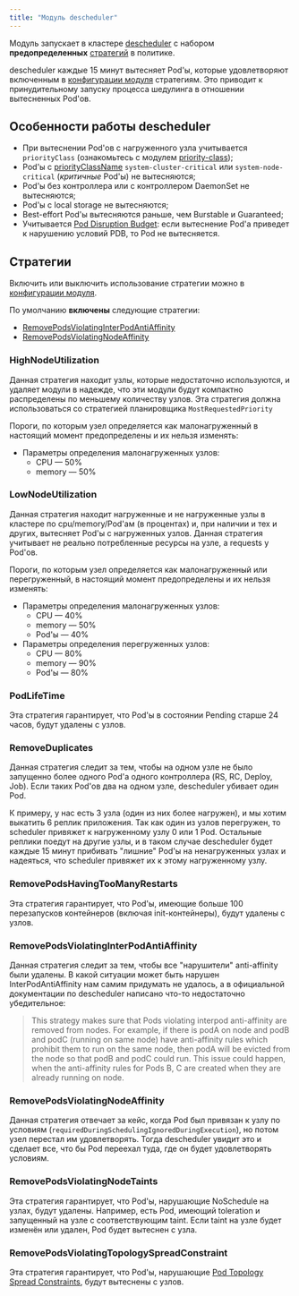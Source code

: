 ```yaml
---
title: "Модуль descheduler"
---
```


Модуль запускает в кластере [descheduler](https://github.com/kubernetes-incubator/descheduler/) с набором **предопределенных** [стратегий](#стратегии) в политике.

descheduler каждые 15 минут вытесняет Pod'ы, которые удовлетворяют включенным в [конфигурации модуля](configuration.html) стратегиям. Это приводит к принудительному запуску процесса шедулинга в отношении вытесненных Pod'ов.

## Особенности работы descheduler

* При вытеснении Pod'ов с нагруженного узла учитывается `priorityClass` (ознакомьтесь с модулем [priority-class](../001-priority-class/));
* Pod'ы с [priorityClassName](../001-priority-class/) `system-cluster-critical` или `system-node-critical` (*критичные* Pod'ы) не вытесняются;
* Pod'ы без контроллера или с контроллером DaemonSet не вытесняются;
* Pod'ы с local storage не вытесняются;
* Best-effort Pod'ы вытесняются раньше, чем Burstable и Guaranteed;
* Учитывается [Pod Disruption Budget](https://kubernetes.io/docs/concepts/workloads/pods/disruptions/): если вытеснение Pod'а приведет к нарушению условий PDB, то Pod не вытесняется.

## Стратегии

Включить или выключить использование стратегии можно в [конфигурации модуля](configuration.html).

По умолчанию **включены** следующие стратегии:
* [RemovePodsViolatingInterPodAntiAffinity](#removepodsviolatinginterpodantiaffinity)
* [RemovePodsViolatingNodeAffinity](#removepodsviolatingnodeaffinity)

### HighNodeUtilization

Данная стратегия находит узлы, которые недостаточно используются, и удаляет модули в надежде, что эти модули будут компактно распределены по меньшему количеству узлов. Эта стратегия должна использоваться со стратегией планировщика `MostRequestedPriority`

Пороги, по которым узел определяется как малонагруженный в настоящий момент предопределены и их нельзя изменять:
* Параметры определения малонагруженных узлов:
  * CPU — 50%
  * memory — 50%

### LowNodeUtilization

Данная стратегия находит нагруженные и не нагруженные узлы в кластере по cpu/memory/Pod'ам (в процентах) и, при наличии и тех и других, вытесняет Pod'ы с нагруженных узлов. Данная стратегия учитывает не реально потребленные ресурсы на узле, а requests у Pod'ов.

Пороги, по которым узел определяется как малонагруженный или перегруженный, в настоящий момент предопределены и их нельзя изменять:
* Параметры определения малонагруженных узлов:
  * CPU — 40%
  * memory — 50%
  * Pod'ы — 40%
* Параметры определения перегруженных узлов:
  * CPU — 80%
  * memory — 90%
  * Pod'ы — 80%

### PodLifeTime

Эта стратегия гарантирует, что Pod'ы в состоянии Pending старше 24 часов, будут удалены с узлов.

### RemoveDuplicates

Данная стратегия следит за тем, чтобы на одном узле не было запущенно более одного Pod'а одного контроллера (RS, RC, Deploy, Job). Если таких Pod'ов два на одном узле, descheduler убивает один Pod.

К примеру, у нас есть 3 узла (один из них более нагружен), и мы хотим выкатить 6 реплик приложения. Так как один из узлов перегружен, то scheduler привяжет к нагруженному узлу 0 или 1 Pod. Остальные реплики поедут на другие узлы, и в таком случае descheduler будет каждые 15 минут прибивать "лишние" Pod'ы на ненагруженных узлах и надеяться, что scheduler привяжет их к этому нагруженному узлу.

### RemovePodsHavingTooManyRestarts

Эта стратегия гарантирует, что Pod'ы, имеющие больше 100 перезапусков контейнеров (включая init-контейнеры), будут удалены с узлов.

### RemovePodsViolatingInterPodAntiAffinity

Данная стратегия следит за тем, чтобы все "нарушители" anti-affinity были удалены. В какой ситуации может быть нарушен InterPodAntiAffinity нам самим придумать не удалось, а в официальной документации по descheduler написано что-то недостаточно убедительное:
> This strategy makes sure that Pods violating interpod anti-affinity are removed from nodes. For example, if there is podA on node and podB and podC (running on same node) have anti-affinity rules which prohibit them to run on the same node, then podA will be evicted from the node so that podB and podC could run. This issue could happen, when the anti-affinity rules for Pods B, C are created when they are already running on node.

### RemovePodsViolatingNodeAffinity

Данная стратегия отвечает за кейс, когда Pod был привязан к узлу по условиям (`requiredDuringSchedulingIgnoredDuringExecution`), но потом узел перестал им удовлетворять. Тогда descheduler увидит это и сделает все, что бы Pod переехал туда, где он будет удовлетворять условиям.

### RemovePodsViolatingNodeTaints

Эта стратегия гарантирует, что Pod'ы, нарушающие NoSchedule на узлах, будут удалены. Например, есть Pod, имеющий toleration и запущенный на узле с соответствующим taint. Если taint на узле будет изменён или удален, Pod будет вытеснен с узла.

### RemovePodsViolatingTopologySpreadConstraint

Эта стратегия гарантирует, что Pod'ы, нарушающие [Pod Topology Spread Constraints](https://kubernetes.io/docs/concepts/workloads/pods/pod-topology-spread-constraints/), будут вытеснены с узлов.

